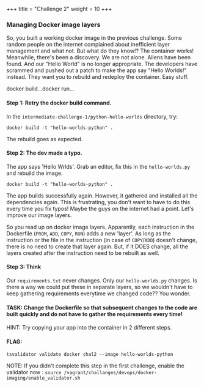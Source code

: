 +++
title = "Challenge 2"
weight = 10
+++

### Managing Docker image layers

So, you built a working docker image in the previous challenge. Some random people on the internet complained about inefficient layer management and what not. But what do they know!? The container works! 
Meanwhile, there's been a discovery. We are not alone. Aliens have been found. And our "Hello World" is no longer appropriate. The developers have scrammed and pushed out a patch to make the app say "Hello Worlds!" instead.
They want you to rebuild and redeploy the container.
Easy stuff.

docker build...docker run...

#### Step 1: Retry the docker build command.
In the `intermediate-challenge-1/python-hello-worlds` directory, try:

`docker build -t "hello-worlds-python" .`

The rebuild goes as expected.

#### Step 2: The dev made a typo.

The app says 'Hello Wrlds'. Grab an editor, fix this in the `hello-worlds.py` and rebuild the image.

`docker build -t "hello-worlds-python" .`

The app builds successfully again. However, it gathered and installed all the dependencies again. This is frustrating, you don't want to have to do this every time you fix typos! Maybe the guys on the internet had a point. Let's improve our image layers.

So you read up on docker image layers. Apparently, each instruction in the Dockerfile (`FROM`, `ADD`, `COPY`, `RUN`) adds a new 'layer'. As long as the instruction or the file in the instruction (in case of `COPY`/`ADD`) doesn't change, there is no need to create that layer again. But, if it DOES change, all the layers created after the instruction need to be rebuilt as well.

#### Step 3: Think

Our `requirements.txt` never changes. Only our `hello-worlds.py` changes. Is there a way we could put these in separate layers, so we wouldn't have to keep gathering requirements everytime we changed code?? You wonder.

#### TASK: Change the Dockerfile so that subsequent changes to the code are built quickly and do not have to gather the requirements every time!

HINT: Try copying your app into the container in 2 different steps.

#### FLAG:

`tsvalidator validate docker chal2 --image hello-worlds-python`

NOTE: If you didn't complete this step in the first challenge, enable the validator now : `source /vagrant/challanges/devops/docker-imaging/enable_validator.sh`

